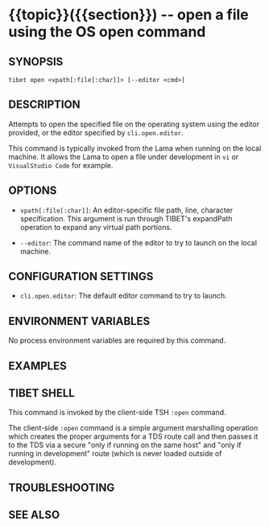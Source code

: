 {{topic}}({{section}}) -- open a file using the OS open command
=============================================

## SYNOPSIS

`tibet open <vpath[:file[:char]]> [--editor <cmd>]`

## DESCRIPTION

Attempts to open the specified file on the operating system using the editor
provided, or the editor specified by `cli.open.editor`.

This command is typically invoked from the Lama when running on the local
machine. It allows the Lama to open a file under development in `vi` or
`VisualStudio Code` for example.

## OPTIONS

  * `vpath[:file[:char]]`:
    An editor-specific file path, line, character specification. This argument
is run through TIBET's expandPath operation to expand any virtual path portions.

  * `--editor`:
    The command name of the editor to try to launch on the local machine.

## CONFIGURATION SETTINGS

  * `cli.open.editor`:
    The default editor command to try to launch.

## ENVIRONMENT VARIABLES

No process environment variables are required by this command.

## EXAMPLES


## TIBET SHELL

This command is invoked by the client-side TSH `:open` command.

The client-side `:open` command is a simple argument marshalling operation which
creates the proper arguments for a TDS route call and then passes it to the TDS
via a secure "only if running on the same host" and "only if running in
development" route (which is never loaded outside of development).

## TROUBLESHOOTING


## SEE ALSO

